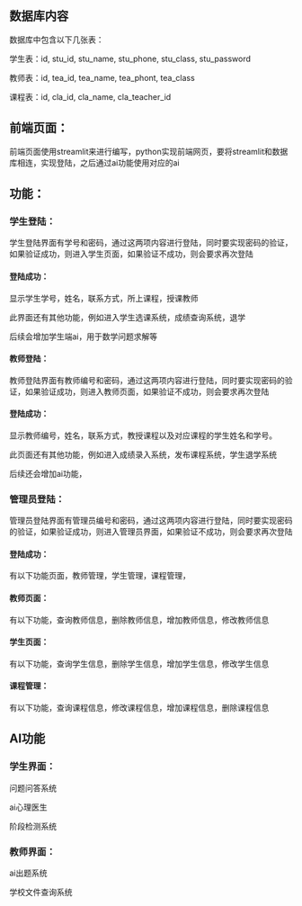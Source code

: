 ## 数据库内容

数据库中包含以下几张表：

学生表：id, stu_id, stu_name, stu_phone, stu_class, stu_password

教师表：id, tea_id, tea_name, tea_phont, tea_class

课程表：id, cla_id, cla_name, cla_teacher_id

## 前端页面：

前端页面使用streamlit来进行编写，python实现前端网页，要将streamlit和数据库相连，实现登陆，之后通过ai功能使用对应的ai



## 功能：

### 学生登陆：

学生登陆界面有学号和密码，通过这两项内容进行登陆，同时要实现密码的验证，如果验证成功，则进入学生页面，如果验证不成功，则会要求再次登陆

#### 登陆成功：

显示学生学号，姓名，联系方式，所上课程，授课教师

此界面还有其他功能，例如进入学生选课系统，成绩查询系统，退学

后续会增加学生端ai，用于数学问题求解等

#### 教师登陆：

教师登陆界面有教师编号和密码，通过这两项内容进行登陆，同时要实现密码的验证，如果验证成功，则进入教师页面，如果验证不成功，则会要求再次登陆

#### 登陆成功：

显示教师编号，姓名，联系方式，教授课程以及对应课程的学生姓名和学号。

此页面还有其他功能，例如进入成绩录入系统，发布课程系统，学生退学系统

后续还会增加ai功能，

### 管理员登陆：

管理员登陆界面有管理员编号和密码，通过这两项内容进行登陆，同时要实现密码的验证，如果验证成功，则进入管理员界面，如果验证不成功，则会要求再次登陆

#### 登陆成功：

有以下功能页面，教师管理，学生管理，课程管理，

#### 教师页面：

有以下功能，查询教师信息，删除教师信息，增加教师信息，修改教师信息

#### 学生页面：

有以下功能，查询学生信息，删除学生信息，增加学生信息，修改学生信息

#### 课程管理：

有以下功能，查询课程信息，修改课程信息，增加课程信息，删除课程信息

## AI功能

### 学生界面：

问题问答系统

ai心理医生

阶段检测系统

### 教师界面：

ai出题系统

学校文件查询系统

